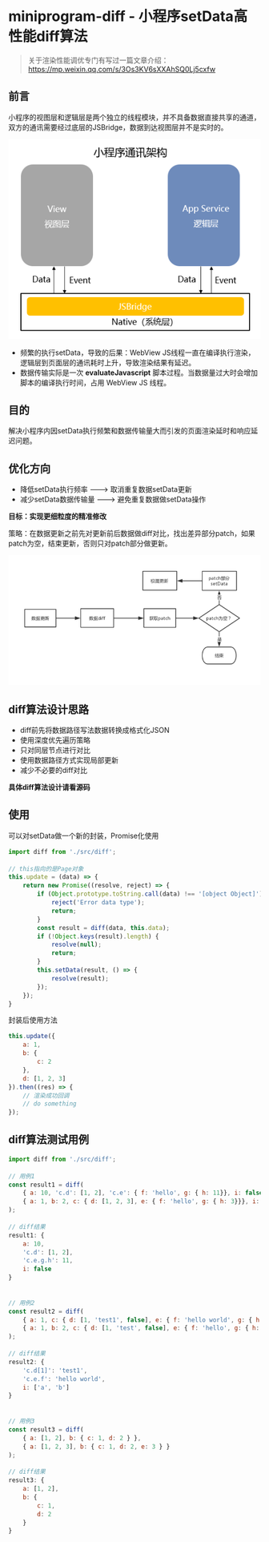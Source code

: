 # miniprogram-diff - 小程序setData高性能diff算法
> 关于渲染性能调优专门有写过一篇文章介绍：https://mp.weixin.qq.com/s/3Os3KV6sXXAhSQ0Lj5cxfw

## 前言
小程序的视图层和逻辑层是两个独立的线程模块，并不具备数据直接共享的通道，双方的通讯需要经过底层的JSBridge，数据到达视图层并不是实时的。
  
![小程序通讯架构](image/img1.png)
- 频繁的执行setData，导致的后果：WebView JS线程一直在编译执行渲染，逻辑层到页面层的通讯耗时上升，导致渲染结果有延迟。
- 数据传输实际是一次 **evaluateJavascript** 脚本过程。当数据量过大时会增加脚本的编译执行时间，占用 WebView JS 线程。

## 目的
解决小程序内因setData执行频繁和数据传输量大而引发的页面渲染延时和响应延迟问题。

## 优化方向
- 降低setData执行频率 ---> 取消重复数据setData更新
- 减少setData数据传输量 ---> 避免重复数据做setData操作
  
**目标：实现更细粒度的精准修改**

策略：在数据更新之前先对更新前后数据做diff对比，找出差异部分patch，如果patch为空，结束更新，否则只对patch部分做更新。

![小程序通讯架构](image/img2.png)

## diff算法设计思路
- diff前先将数据路径写法数据转换成格式化JSON
- 使用深度优先遍历策略
- 只对同层节点进行对比
- 使用数据路径方式实现局部更新
- 减少不必要的diff对比

**具体diff算法设计请看源码**

## 使用
可以对setData做一个新的封装，Promise化使用
```javascript
import diff from './src/diff';

// this指向的是Page对象
this.update = (data) => {
    return new Promise((resolve, reject) => {
        if (Object.prototype.toString.call(data) !== '[object Object]') {
            reject('Error data type');
            return;
        }
        const result = diff(data, this.data);
        if (!Object.keys(result).length) {
            resolve(null);
            return;
        } 
        this.setData(result, () => {
            resolve(result);
        });
    });
}
```
封装后使用方法
```javascript
this.update({
    a: 1,
    b: {
        c: 2
    },
    d: [1, 2, 3]
}).then((res) => {
    // 渲染成功回调
    // do something
});
```

## diff算法测试用例
```javascript
import diff from './src/diff';

// 用例1
const result1 = diff(
    { a: 10, 'c.d': [1, 2], 'c.e': { f: 'hello', g: { h: 11}}, i: false },
    { a: 1, b: 2, c: { d: [1, 2, 3], e: { f: 'hello', g: { h: 3}}}, i: true }
);

// diff结果
result1: {
    a: 10,
    'c.d': [1, 2],
    'c.e.g.h': 11,
    i: false
}


// 用例2
const result2 = diff(
    { a: 1, c: { d: [1, 'test1', false], e: { f: 'hello world', g: { h: 3}}}, i: ['a', 'b'] },
    { a: 1, b: 2, c: { d: [1, 'test', false], e: { f: 'hello', g: { h: 3}}} }
);

// diff结果
result2: {
    'c.d[1]': 'test1',
    'c.e.f': 'hello world',
    i: ['a', 'b']
}


// 用例3
const result3 = diff(
    { a: [1, 2], b: { c: 1, d: 2 } },
    { a: [1, 2, 3], b: { c: 1, d: 2, e: 3 } }
);

// diff结果
result3: { 
    a: [1, 2], 
    b: { 
        c: 1, 
        d: 2 
    } 
}
```
